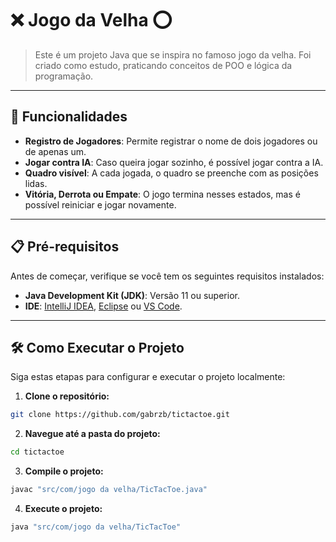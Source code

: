 # ❌ Jogo da Velha ⭕

> Este é um projeto Java que se inspira no famoso jogo da velha. Foi criado como estudo, praticando conceitos de POO e lógica da programação.

---

## 🚀 Funcionalidades

- **Registro de Jogadores**: Permite registrar o nome de dois jogadores ou de apenas um.
- **Jogar contra IA**: Caso queira jogar sozinho, é possível jogar contra a IA.
- **Quadro visível**: A cada jogada, o quadro se preenche com as posições lidas.
- **Vitória, Derrota ou Empate**: O jogo termina nesses estados, mas é possível reiniciar e jogar novamente.

---

## 📋 Pré-requisitos

Antes de começar, verifique se você tem os seguintes requisitos instalados:

- **Java Development Kit (JDK)**: Versão 11 ou superior.
- **IDE**: [IntelliJ IDEA](https://www.jetbrains.com/idea/), [Eclipse](https://www.eclipse.org/) ou [VS Code](https://code.visualstudio.com/).

---

## 🛠️ Como Executar o Projeto

Siga estas etapas para configurar e executar o projeto localmente:

1. **Clone o repositório:**
```bash
git clone https://github.com/gabrzb/tictactoe.git
```
2. **Navegue até a pasta do projeto:**
```bash
cd tictactoe
 ```
3. **Compile o projeto:**
```bash
javac "src/com/jogo da velha/TicTacToe.java"
```
4. **Execute o projeto:**
```bash
java "src/com/jogo da velha/TicTacToe"
```